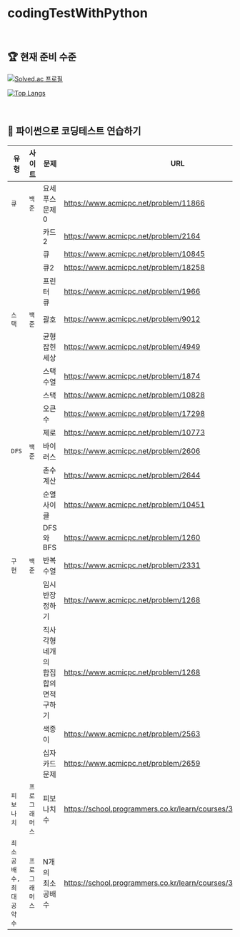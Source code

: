 # codingTestWithPython

<br/>

## 🏆 현재 준비 수준

[![Solved.ac
프로필](http://mazassumnida.wtf/api/v2/generate_badge?boj=bona366)](https://solved.ac/profile/bona366)

[![Top Langs](https://github-readme-stats.vercel.app/api/top-langs/?username=hee2425&layout=compact)](https://github.com/hee2425/github-readme-stats)

<br/>

## 💪 파이썬으로 코딩테스트 연습하기

| 유형                    | 사이트         | 문제             | URL                                                             | 난이도 |
| ----------------------- | -------------- | ---------------- | --------------------------------------------------------------- | ------ |
| `큐`                    | `백준`         | 요세푸스 문제 0  | https://www.acmicpc.net/problem/11866                           | 🌑     |
|                         |                | 카드2            | https://www.acmicpc.net/problem/2164                            | 🌑     |
|                         |                | 큐               | https://www.acmicpc.net/problem/10845                           | 🌑     |
|                         |                | 큐2              | https://www.acmicpc.net/problem/18258                           | 🌑     |
|                         |                | 프린터 큐        | https://www.acmicpc.net/problem/1966                            | 🌑     |
| `스택`                  | `백준`         | 괄호             | https://www.acmicpc.net/problem/9012                            | 🌑     |
|                         |                | 균형잡힌 세상    | https://www.acmicpc.net/problem/4949                            | 🌑     |
|                         |                | 스택 수열        | https://www.acmicpc.net/problem/1874                            | 🌑     |
|                         |                | 스택             | https://www.acmicpc.net/problem/10828                           | 🌑     |
|                         |                | 오큰수           | https://www.acmicpc.net/problem/17298                           | 🌑     |
|                         |                | 제로             | https://www.acmicpc.net/problem/10773                           | 🌑     |
| `DFS`                   | `백준`         | 바이러스         | https://www.acmicpc.net/problem/2606                            | 🌗     |
|                         |                | 촌수계산         | https://www.acmicpc.net/problem/2644                            | 🌗     |
|                         |                | 순열사이클       | https://www.acmicpc.net/problem/10451                           | 🌕     |
|                         |                | DFS와 BFS        | https://www.acmicpc.net/problem/1260                            | 🌕     |
| `구현`                  | `백준`         | 반복수열         | https://www.acmicpc.net/problem/2331                            | 🌕     |
|                         |               | 임시 반장 정하기         | https://www.acmicpc.net/problem/1268                           | 🌑     |
|                         |               |직사각형 네개의 합집합의 면적 구하기        | [https://www.acmicpc.net/problem/1268 ](https://www.acmicpc.net/problem/2669)                          | 🌑     |
|                         |               |색종이        | https://www.acmicpc.net/problem/2563           | 🌑     |
|                         |               |십자카드 문제        | https://www.acmicpc.net/problem/2659           |  🌕     |
| `피보나치`              | `프로그래머스` | 피보나치 수      | https://school.programmers.co.kr/learn/courses/30/lessons/12945 | 🌕     |
| `최소공배수,최대공약수` | `프로그래머스` | N개의 최소공배수 | https://school.programmers.co.kr/learn/courses/30/lessons/12953 | 🌕     |
